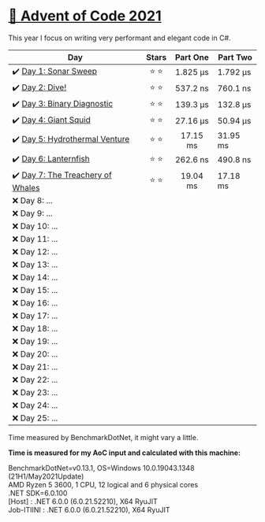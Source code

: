 # [🎄 Advent of Code 2021](https://adventofcode.com/2021)

This year I focus on writing very performant and elegant code in C#.

| Day                                                                                                                 |  Stars  | Part One | Part Two |
| ------------------------------------------------------------------------------------------------------------------- | :-----: | :------: | -------- |
| ✔️ [Day 1: Sonar Sweep](https://github.com/dr124/advent-of-code/blob/master/Advent._2021/Week1/Day1.cs)             | ⭐️ ⭐️ | 1.825 µs | 1.792 µs |
| ✔️ [Day 2: Dive!](https://github.com/dr124/advent-of-code/blob/master/Advent._2021/Week1/Day2.cs)                   | ⭐️ ⭐️ | 537.2 ns | 760.1 ns |
| ✔️ [Day 3: Binary Diagnostic](https://github.com/dr124/advent-of-code/blob/master/Advent._2021/Week1/Day3.cs)       | ⭐️ ⭐️ | 139.3 µs | 132.8 µs |
| ✔️ [Day 4: Giant Squid](https://github.com/dr124/advent-of-code/blob/master/Advent._2021/Week1/Day4.cs)             | ⭐️ ⭐️ | 27.16 µs | 50.94 µs |
| ✔️ [Day 5: Hydrothermal Venture](https://github.com/dr124/advent-of-code/blob/master/Advent._2021/Week1/Day5.cs)    | ⭐️ ⭐️ | 17.15 ms | 31.95 ms |
| ✔️ [Day 6: Lanternfish](https://github.com/dr124/advent-of-code/blob/master/Advent._2021/Week1/Day6.cs)             | ⭐️ ⭐️ | 262.6 ns | 490.8 ns |
| ✔️ [Day 7: The Treachery of Whales](https://github.com/dr124/advent-of-code/blob/master/Advent._2021/Week1/Day7.cs) | ⭐️ ⭐️ | 19.04 ms | 17.18 ms |
| ❌ Day 8: ...                                                                                                       |         |
| ❌ Day 9: ...                                                                                                       |         |
| ❌ Day 10: ...                                                                                                      |         |
| ❌ Day 11: ...                                                                                                      |         |
| ❌ Day 12: ...                                                                                                      |         |
| ❌ Day 13: ...                                                                                                      |         |
| ❌ Day 14: ...                                                                                                      |         |
| ❌ Day 15: ...                                                                                                      |         |
| ❌ Day 16: ...                                                                                                      |         |
| ❌ Day 17: ...                                                                                                      |         |
| ❌ Day 18: ...                                                                                                      |         |
| ❌ Day 19: ...                                                                                                      |         |
| ❌ Day 20: ...                                                                                                      |         |
| ❌ Day 21: ...                                                                                                      |         |
| ❌ Day 22: ...                                                                                                      |         |
| ❌ Day 23: ...                                                                                                      |         |
| ❌ Day 24: ...                                                                                                      |         |
| ❌ Day 25: ...                                                                                                      |         |

Time measured by BenchmarkDotNet, it might vary a little.

**Time is measured for my AoC input and calculated with this machine:**

BenchmarkDotNet=v0.13.1, OS=Windows 10.0.19043.1348 (21H1/May2021Update)\
AMD Ryzen 5 3600, 1 CPU, 12 logical and 6 physical cores\
.NET SDK=6.0.100\
 [Host] : .NET 6.0.0 (6.0.21.52210), X64 RyuJIT\
 Job-ITIINI : .NET 6.0.0 (6.0.21.52210), X64 RyuJIT
